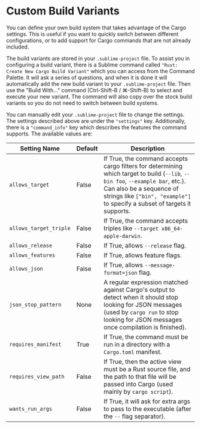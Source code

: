 # Custom Build Variants

You can define your own build system that takes advantage of the Cargo settings.
This is useful if you want to quickly switch between different configurations, or to add support for Cargo commands that are not already included.

The build variants are stored in your `.sublime-project` file.
To assist you in configuring a build variant, there is a Sublime command called `"Rust: Create New Cargo Build Variant"` which you can access from the Command Palette.
It will ask a series of questions, and when it is done it will automatically add the new build variant to your `.sublime-project` file.
Then use the "Build With..." command (Ctrl-Shift-B / ⌘-Shift-B) to select and execute your new variant.
The command will also copy over the stock build variants so you do not need to switch between build systems.

You can manually edit your `.sublime-project` file to change the settings.
The settings described above are under the `"settings"` key.
Additionally, there is a `"command_info"` key which describes the features the command supports.
The available values are:

Setting Name | Default | Description
------------ | ------- | -----------
`allows_target` |  False | If True, the command accepts cargo filters for determining which target to build (`--lib`, `--bin foo`, `--example bar`, etc.). Can also be a sequence of strings like `["bin", "example"]` to specify a subset of targets it supports.
`allows_target_triple` |  False | If True, the command accepts triples like `--target x86_64-apple-darwin`.
`allows_release` |  False | If True, allows `--release` flag.
`allows_features` |  False | If True, allows feature flags.
`allows_json` |  False | If True, allows `--message-format=json` flag.
`json_stop_pattern` | None | A regular expression matched against Cargo's output to detect when it should stop looking for JSON messages (used by `cargo run` to stop looking for JSON messages once compilation is finished).
`requires_manifest` | True | If True, the command must be run in a directory with a `Cargo.toml` manifest.
`requires_view_path` |  False | If True, then the active view must be a Rust source file, and the path to that file will be passed into Cargo (used mainly by `cargo script`).
`wants_run_args` |  False | If True, it will ask for extra args to pass to the executable (after the `--` flag separator).

